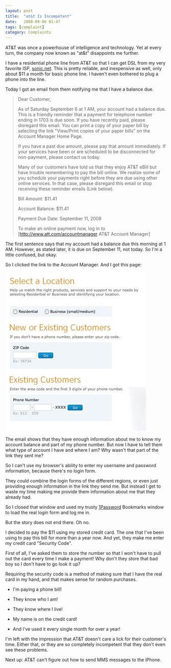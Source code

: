 ```yaml
---
layout: post
title:  "at&t Is Incompetent"
date:   2008-09-06 01:47
tags: [complaint]
category: Complaints
---
```

AT&T was once a powerhouse of intelligence and technology.
Yet at every turn, the company now known as "at&t" disappoints me further.

I have a residential phone line from AT&T so that I can get DSL from my very favorite ISP, [sonic.net](http://sonic.net/).
This is pretty reliable, and inexpensive as well, only about $11 a month for basic phone line.
I haven't even bothered to plug a phone into the line.

Today I got an email from them notifying me that I have a balance due.

> Dear Customer,
> 
> As of Saturday September 6 at 1 AM, your account had a balance due. This is a friendly reminder that a payment for telephone number ending in 1703 is due soon. If you have recently paid, please disregard this email. You can print a copy of your paper bill by selecting the link "View/Print copies of your paper bills" on the Account Manager Home Page.
> 
> If you have a past due amount, please pay that amount immediately. If your services have been or are scheduled to be disconnected for non-payment, please contact us today.
> 
> Many of our customers have told us that they enjoy AT&T eBill but have trouble remembering to pay the bill online. We realize some of you schedule your payments right before they are due using other online services. In that case, please disregard this email or stop receiving these reminder emails (Link below).
> 
> Bill Amount: $11.41
> 
> Account Balance: $11.41
> 
> Payment Due Date: September 11, 2008
> 
> To make an online payment now, log in to [http://www.att.com/accountmanager AT&T Account Manager]

The first sentence says that my account had a balance due this morning at 1 AM. However, as stated later, it is due on September 11, not today.
So I'm a little confused, but okay.

So I clicked the link to the Account Manager.
And I got this page:

![The AT&T Account Manager](/images/att-account-manager-login.jpg)

The email shows that they have enough information about me to know my account balance and part of my phone number.
But now I have to tell them what type of account I have and where I am?
Why wasn't that part of the link they sent me?

So I can't use my browser's ability to enter my username and password information, because there's no login form.

They could combine the login forms of the different regions, or even just providing enough information in the link they send me.
But instead I get to waste my time making me provide them information about me that they already had.

So I closed that window and used my trusty [1Password](http://agilewebsolutions.com/products/1Password)
Bookmarks window to load the real login form and log me in.

But the story does not end there.
Oh no.

I decided to pay the $11 using my stored credit card.
The one that I've been using to pay this bill for more than a year now.
And yet, they make me enter my credit card "Security Code".

First of all, I've asked them to store the number so that I won't have to pull out the card every time I make a payment!
Why don't they store that bad boy so I don't have to go look it up?

Requiring the security code is a method of making sure that I have the real card in my hand, and that makes sense for random purchases.

* I'm paying a phone bill!

* They know who I am!

* They know where I live!

* My name is on the credit card!

* And I've used it every single month for over a year!

I'm left with the impression that AT&T doesn't care a lick for their customer's time.
Either that, or they are so completely incompetent that they don't even see these problems.

Next up: AT&T can't figure out how to send MMS messages to the iPhone.
